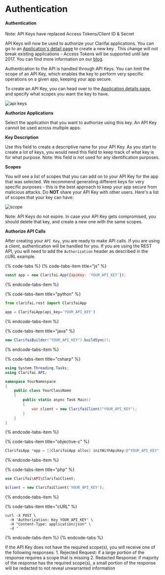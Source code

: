 # Authentication

#### Authentication

Note: API Keys have replaced Access Tokens/Client ID & Secret

API Keys will now be used to authorize your Clarifai applications. You can go to an [Application's detail page](https://portal.clarifai.com/apps) to create a new key . This change will not break existing applications - Access Tokens will be supported until late 2017. You can find more information on our [blog](http://blog.clarifai.com/introducing-api-keys-a-safer-way-to-authenticate-your-applications).

Authentication to the API is handled through API Keys. You can limit the scope of an API Key, which enables the key to perform very specific operations on a given app, keeping your app secure.

To create an API Key, you can head over to the [Application details page](https://portal.clarifai.com/apps), and specify what scopes you want the key to have.

![api keys](/images/apikey-screen.png)

**Authorize Applications**

Select the application that you want to authorize using this key. An API Key cannot be used across multiple apps.

**Key Description**

Use this field to create a descriptive name for your API Key. As you start to create a lot of keys, you would need this field to keep track of what key is for what purpose. Note: this field is not used for any identification purposes.

**Scopes**

You will see a list of scopes that you can add on to your API Key for the app that was selected. We recommend generating different keys for very specific purposes - this is the best approach to keep your app secure from malicious attacks. Do **NOT** share your API Key with other users. Here's a list of scopes that your key can have:

![scope](/images/keys.png)

Note: API Keys do not expire. In case your API Key gets compromised, you should delete that key, and create a new one with the same scopes.

**Authorize API Calls**

After creating your `API Key`, you are ready to make API calls. If you are using a client, authentication will be handled for you. If you are using the REST API, you will need to add the `Authorization` header as described in the cURL example.

{% code-tabs %}
{% code-tabs-item title="js" %}
```js
const app = new Clarifai.App({apiKey: 'YOUR_API_KEY'});
```
{% endcode-tabs-item %}

{% code-tabs-item title="python" %}
```python
from clarifai.rest import ClarifaiApp

app = ClarifaiApp(api_key='YOUR_API_KEY')
```
{% endcode-tabs-item %}

{% code-tabs-item title="java" %}
```java
new ClarifaiBuilder("YOUR_API_KEY").buildSync();
```
{% endcode-tabs-item %}

{% code-tabs-item title="csharp" %}
```csharp
using System.Threading.Tasks;
using Clarifai.API;

namespace YourNamespace
{
    public class YourClassName
    {
        public static async Task Main()
        {
            var client = new ClarifaiClient("YOUR_API_KEY");
        }
    }
}
```
{% endcode-tabs-item %}

{% code-tabs-item title="objective-c" %}
```objective-c
ClarifaiApp *app = [[ClarifaiApp alloc] initWithApiKey:@"YOUR_API_KEY"];

```
{% endcode-tabs-item %}

{% code-tabs-item title="php" %}
```php
use Clarifai\API\ClarifaiClient;

$client = new ClarifaiClient('YOUR_API_KEY');
```
{% endcode-tabs-item %}

{% code-tabs-item title="cURL" %}
```cURL
curl -X POST \
  -H 'Authorization: Key YOUR_API_KEY' \
  -H "Content-Type: application/json" \
  -d '
```
{% endcode-tabs-item %}
{% endcode-tabs %}



If the API Key does not have the required scope\(s\), you will receive one of the following responses: 1. Rejected Request: if a large portion of the response requires a scope that is missing 2. Redacted Response: if majority of the response has the required scope\(s\), a small portion of the response will be redacted to not reveal unwarranted information
